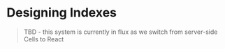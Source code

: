 # Designing Indexes

> TBD - this system is currently in flux as we switch from server-side Cells to React



